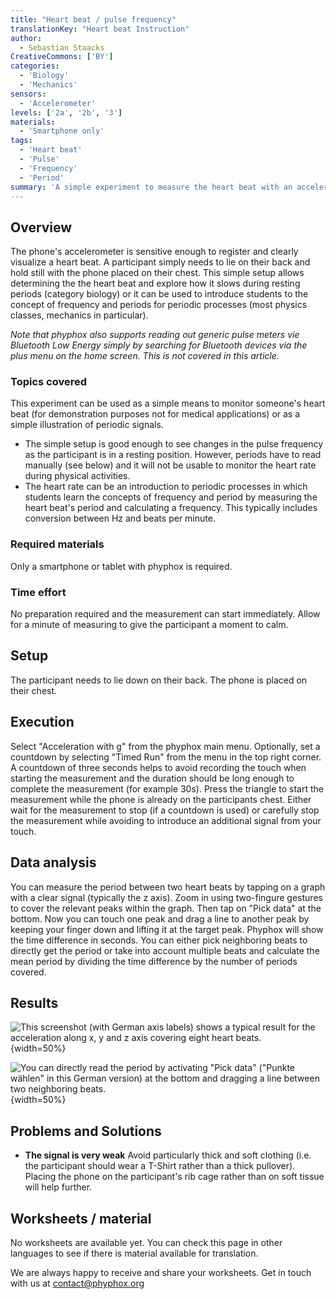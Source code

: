 ```yaml
---
title: "Heart beat / pulse frequency"
translationKey: "Heart beat Instruction"
author:
  - Sebastian Staacks
CreativeCommons: ['BY']
categories:
  - 'Biology'
  - 'Mechanics'
sensors:
  - 'Accelerometer'
levels: ['2a', '2b', '3']
materials:
  - 'Smartphone only'
tags:
  - 'Heart beat'
  - 'Pulse'
  - 'Frequency'
  - 'Period'
summary: 'A simple experiment to measure the heart beat with an accelerometer by placing a phone on someone''s chest.'
---
```


## Overview

The phone's accelerometer is sensitive enough to register and clearly visualize a heart beat. A participant simply needs to lie on their back and hold still with the phone placed on their chest. This simple setup allows determining the the heart beat and explore how it slows during resting periods (category biology) or it can be used to introduce students to the concept of frequency and periods for periodic processes (most physics classes, mechanics in particular).

*Note that phyphox also supports reading out generic pulse meters vie Bluetooth Low Energy simply by searching for Bluetooth devices via the plus menu on the home screen. This is not covered in this article.*

### Topics covered

This experiment can be used as a simple means to monitor someone's heart beat (for demonstration purposes not for medical applications) or as a simple illustration of periodic signals.
- The simple setup is good enough to see changes in the pulse frequency as the participant is in a resting position. However, periods have to read manually (see below) and it will not be usable to monitor the heart rate during physical activities.
- The heart rate can be an introduction to periodic processes in which students learn the concepts of frequency and period by measuring the heart beat's period and calculating a frequency. This typically includes conversion between Hz and beats per minute.

### Required materials

Only a smartphone or tablet with phyphox is required.

### Time effort

No preparation required and the measurement can start immediately. Allow for a minute of measuring to give the participant a moment to calm.

## Setup

The participant needs to lie down on their back. The phone is placed on their chest.

## Execution

Select "Acceleration with g" from the phyphox main menu. Optionally, set a countdown by selecting "Timed Run" from the menu in the top right corner. A countdown of three seconds helps to avoid recording the touch when starting the measurement and the duration should be long enough to complete the measurement (for example 30s). Press the triangle to start the measurement while the phone is already on the participants chest. Either wait for the measurement to stop (if a countdown is used) or carefully stop the measurement while avoiding to introduce an additional signal from your touch.

## Data analysis

You can measure the period between two heart beats by tapping on a graph with a clear signal (typically the z axis). Zoom in using two-fingure gestures to cover the relevant peaks within the graph. Then tap on "Pick data" at the bottom. Now you can touch one peak and drag a line to another peak by keeping your finger down and lifting it at the target peak. Phyphox will show the time difference in seconds. You can either pick neighboring beats to directly get the period or take into account multiple beats and calculate the mean period by dividing the time difference by the number of periods covered.

## Results

![This screenshot (with German axis labels) shows a typical result for the acceleration along x, y and z axis covering eight heart beats.](heartbeat-raw.jpg){width=50%}

![You can directly read the period by activating "Pick data" ("Punkte wählen" in this German version) at the bottom and dragging a line between two neighboring beats.](heartbeat-analysis.jpg){width=50%}

## Problems and Solutions

* **The signal is very weak**
  Avoid particularly thick and soft clothing (i.e. the participant should wear a T-Shirt rather than a thick pullover). Placing the phone on the participant's rib cage rather than on soft tissue will help further.

## Worksheets / material

No worksheets are available yet. You can check this page in other languages to see if there is material available for translation.

We are always happy to receive and share your worksheets. Get in touch with us at contact@phyphox.org
